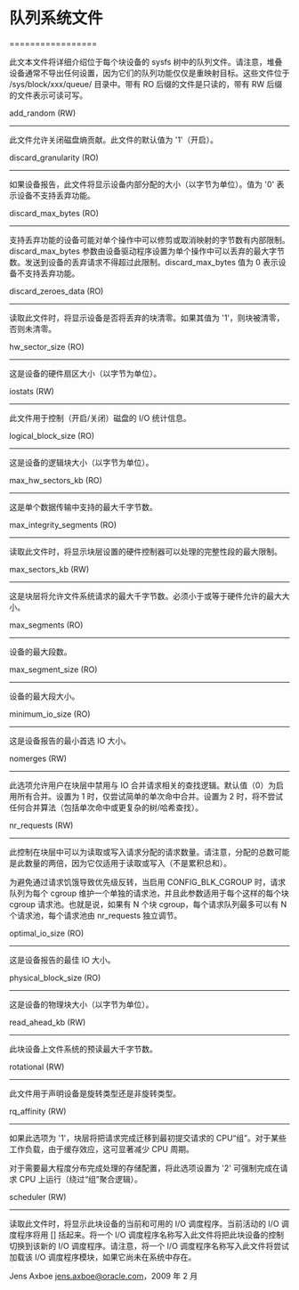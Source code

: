 # 队列系统文件

=================

此文本文件将详细介绍位于每个块设备的 sysfs 树中的队列文件。请注意，堆叠设备通常不导出任何设置，因为它们的队列功能仅仅是重映射目标。这些文件位于 /sys/block/xxx/queue/ 目录中。带有 RO 后缀的文件是只读的，带有 RW 后缀的文件表示可读可写。

add_random (RW)

----------------

此文件允许关闭磁盘熵贡献。此文件的默认值为 '1'（开启）。

discard_granularity (RO)

-----------------------

如果设备报告，此文件将显示设备内部分配的大小（以字节为单位）。值为 '0' 表示设备不支持丢弃功能。

discard_max_bytes (RO)

----------------------

支持丢弃功能的设备可能对单个操作中可以修剪或取消映射的字节数有内部限制。discard_max_bytes 参数由设备驱动程序设置为单个操作中可以丢弃的最大字节数。发送到设备的丢弃请求不得超过此限制。discard_max_bytes 值为 0 表示设备不支持丢弃功能。

discard_zeroes_data (RO)

------------------------

读取此文件时，将显示设备是否将丢弃的块清零。如果其值为 '1'，则块被清零，否则未清零。

hw_sector_size (RO)

-------------------

这是设备的硬件扇区大小（以字节为单位）。

iostats (RW)

-------------

此文件用于控制（开启/关闭）磁盘的 I/O 统计信息。

logical_block_size (RO)

-----------------------

这是设备的逻辑块大小（以字节为单位）。

max_hw_sectors_kb (RO)

----------------------

这是单个数据传输中支持的最大千字节数。

max_integrity_segments (RO)

---------------------------

读取此文件时，将显示块层设置的硬件控制器可以处理的完整性段的最大限制。

max_sectors_kb (RW)

-------------------

这是块层将允许文件系统请求的最大千字节数。必须小于或等于硬件允许的最大大小。

max_segments (RO)

-----------------

设备的最大段数。

max_segment_size (RO)

---------------------

设备的最大段大小。

minimum_io_size (RO)

--------------------

这是设备报告的最小首选 IO 大小。

nomerges (RW)

-------------

此选项允许用户在块层中禁用与 IO 合并请求相关的查找逻辑。默认值（0）为启用所有合并。设置为 1 时，仅尝试简单的单次命中合并。设置为 2 时，将不尝试任何合并算法（包括单次命中或更复杂的树/哈希查找）。

nr_requests (RW)

----------------

此控制在块层中可以为读取或写入请求分配的请求数量。请注意，分配的总数可能是此数量的两倍，因为它仅适用于读取或写入（不是累积总和）。

为避免通过请求饥饿导致优先级反转，当启用 CONFIG_BLK_CGROUP 时，请求队列为每个 cgroup 维护一个单独的请求池，并且此参数适用于每个这样的每个块 cgroup 请求池。也就是说，如果有 N 个块 cgroup，每个请求队列最多可以有 N 个请求池，每个请求池由 nr_requests 独立调节。

optimal_io_size (RO)

--------------------

这是设备报告的最佳 IO 大小。

physical_block_size (RO)

------------------------

这是设备的物理块大小（以字节为单位）。

read_ahead_kb (RW)

------------------

此块设备上文件系统的预读最大千字节数。

rotational (RW)

---------------

此文件用于声明设备是旋转类型还是非旋转类型。

rq_affinity (RW)

----------------

如果此选项为 '1'，块层将把请求完成迁移到最初提交请求的 CPU“组”。对于某些工作负载，由于缓存效应，这可显著减少 CPU 周期。

对于需要最大程度分布完成处理的存储配置，将此选项设置为 '2' 可强制完成在请求 CPU 上运行（绕过“组”聚合逻辑）。

scheduler (RW)

--------------

读取此文件时，将显示此块设备的当前和可用的 I/O 调度程序。当前活动的 I/O 调度程序将用 [] 括起来。将一个 I/O 调度程序名称写入此文件将把此块设备的控制切换到该新的 I/O 调度程序。请注意，将一个 I/O 调度程序名称写入此文件将尝试加载该 I/O 调度程序模块，如果它尚未在系统中存在。

Jens Axboe <jens.axboe@oracle.com>，2009 年 2 月